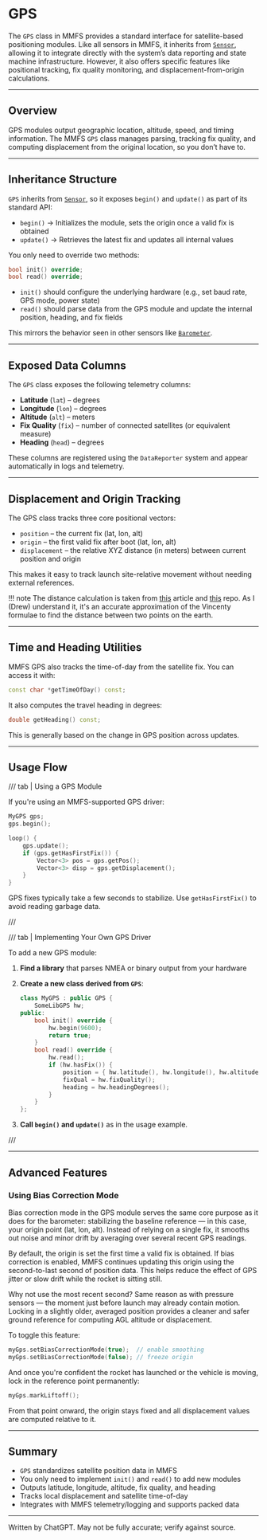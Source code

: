 # GPS

The `GPS` class in MMFS provides a standard interface for satellite-based positioning modules. Like all sensors in MMFS, it inherits from [`Sensor`](sensor.md), allowing it to integrate directly with the system’s data reporting and state machine infrastructure. However, it also offers specific features like positional tracking, fix quality monitoring, and displacement-from-origin calculations.

---

## **Overview**

GPS modules output geographic location, altitude, speed, and timing information. The MMFS `GPS` class manages parsing, tracking fix quality, and computing displacement from the original location, so you don’t have to.

---

## **Inheritance Structure**

`GPS` inherits from [`Sensor`](sensor.md), so it exposes `begin()` and `update()` as part of its standard API:

* `begin()` → Initializes the module, sets the origin once a valid fix is obtained
* `update()` → Retrieves the latest fix and updates all internal values

You only need to override two methods:

```cpp
bool init() override;
bool read() override;
```

* `init()` should configure the underlying hardware (e.g., set baud rate, GPS mode, power state)
* `read()` should parse data from the GPS module and update the internal position, heading, and fix fields

This mirrors the behavior seen in other sensors like [`Barometer`](barometer.md).

---

## **Exposed Data Columns**

The `GPS` class exposes the following telemetry columns:

* **Latitude** (`lat`) – degrees
* **Longitude** (`lon`) – degrees
* **Altitude** (`alt`) – meters
* **Fix Quality** (`fix`) – number of connected satellites (or equivalent measure)
* **Heading** (`head`) – degrees

These columns are registered using the `DataReporter` system and appear automatically in logs and telemetry.

---

## **Displacement and Origin Tracking**

The GPS class tracks three core positional vectors:

* `position` – the current fix (lat, lon, alt)
* `origin` – the first valid fix after boot (lat, lon, alt)
* `displacement` – the relative XYZ distance (in meters) between current position and origin

This makes it easy to track launch site-relative movement without needing external references.

!!! note
    The distance calculation is taken from [this](https://blog.mapbox.com/fast-geodesic-approximations-with-cheap-ruler-106f229ad016) article and [this](https://github.com/mapbox/cheap-ruler/blob/main/index.js#L475) repo. As I (Drew) understand it, it's an accurate approximation of the Vincenty formulae to find the distance between two points on the earth.

---

## **Time and Heading Utilities**

MMFS GPS also tracks the time-of-day from the satellite fix. You can access it with:

```cpp
const char *getTimeOfDay() const;
```

It also computes the travel heading in degrees:

```cpp
double getHeading() const;
```

This is generally based on the change in GPS position across updates.

---

## **Usage Flow**

/// tab | Using a GPS Module

If you're using an MMFS-supported GPS driver:

```cpp
MyGPS gps;
gps.begin();

loop() {
    gps.update();
    if (gps.getHasFirstFix()) {
        Vector<3> pos = gps.getPos();
        Vector<3> disp = gps.getDisplacement();
    }
}
```

GPS fixes typically take a few seconds to stabilize. Use `getHasFirstFix()` to avoid reading garbage data.

///

/// tab | Implementing Your Own GPS Driver

To add a new GPS module:

1. **Find a library** that parses NMEA or binary output from your hardware
2. **Create a new class derived from `GPS`**:

    ```cpp
    class MyGPS : public GPS {
        SomeLibGPS hw;
    public:
        bool init() override {
            hw.begin(9600);
            return true;
        }
        bool read() override {
            hw.read();
            if (hw.hasFix()) {
                position = { hw.latitude(), hw.longitude(), hw.altitude() };
                fixQual = hw.fixQuality();
                heading = hw.headingDegrees();
            }
        }
    };
    ```

3. **Call `begin()` and `update()`** as in the usage example.

///

---

## **Advanced Features**

### **Using Bias Correction Mode**

Bias correction mode in the GPS module serves the same core purpose as it does for the barometer: stabilizing the baseline reference — in this case, your origin point (lat, lon, alt). Instead of relying on a single fix, it smooths out noise and minor drift by averaging over several recent GPS readings.

By default, the origin is set the first time a valid fix is obtained. If bias correction is enabled, MMFS continues updating this origin using the second-to-last second of position data. This helps reduce the effect of GPS jitter or slow drift while the rocket is sitting still.

Why not use the most recent second? Same reason as with pressure sensors — the moment just before launch may already contain motion. Locking in a slightly older, averaged position provides a cleaner and safer ground reference for computing AGL altitude or displacement.

To toggle this feature:

```cpp
myGps.setBiasCorrectionMode(true);  // enable smoothing
myGps.setBiasCorrectionMode(false); // freeze origin
```
And once you're confident the rocket has launched or the vehicle is moving, lock in the reference point permanently:

```cpp
myGps.markLiftoff();
```

From that point onward, the origin stays fixed and all displacement values are computed relative to it.

---

## **Summary**

* `GPS` standardizes satellite position data in MMFS
* You only need to implement `init()` and `read()` to add new modules
* Outputs latitude, longitude, altitude, fix quality, and heading
* Tracks local displacement and satellite time-of-day
* Integrates with MMFS telemetry/logging and supports packed data

---

Written by ChatGPT. May not be fully accurate; verify against source.
